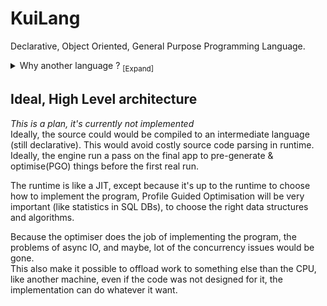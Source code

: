 # KuiLang

Declarative, Object Oriented, General Purpose Programming Language.

<details>
<summary>
    Why another language ? <sub>[Expand]</sub>
</summary>
    <p><ul>
Right now, most popular general purpose languages are procedural.  

They force the developer to choose the data structures implementations (DoublyLinkedList vs ArrayList).  
They also force you to choose the implementation of all the common operations you do.
For example, if you want to calculate a sum: 
```js
//pseudocode
number sum(numbers: number[]){
    var sum = 0;
    foreach(var number in numbers) {
        sum += number
    }
}

```

There, by accident, you specified that:  
- The numbers are in a contiguous espace of memory.  
- You must loop, in order on the numbers.  
- You must loop sequentially on the numbers.  

Will you run the same function on 40 thousands, millions, billions items ?  
In this example, we only compute a sum, but now, replace it with any business app. "This important logic was designed to run once and now is called thousands of times in a loop but we don't have the time to optimise it" is a too common scenario.  

What I want, is that the logic and implementation to be decoupled.  

And something we know well does that: SQL Databases.  
In SQL DBs, you write your schema structure, queries, and the DB engine implement it.  
You painlessly write highparalised code, doing async IO, that can run and adapt without any work, from your tiny laptop to your production clusters of machines with hundreds of cores available.  

Sadly, SQL has a lot of issues, [but a lot are due to the language itself](https://www.scattered-thoughts.net/writing/against-sql), not declarative programming.  

Finally, software thats require high performance begin to adopt more and more a database-like architecture.  

Games Engine adopt the ECS patterns: https://en.wikipedia.org/wiki/Entity_component_system  
Compilers start to be query based: https://rustc-dev-guide.rust-lang.org/query.html  
</ul></p>
</details>

## Ideal, High Level architecture
*This is a plan, it's currently not implemented*  
Ideally, the source could would be compiled to an intermediate language (still declarative).
This would avoid costly source code parsing in runtime.  
Ideally, the engine run a pass on the final app to pre-generate & optimise(PGO) things before the first real run.

The runtime is like a JIT, except because it's up to the runtime to choose how to implement the program, Profile Guided Optimisation will be very important (like statistics in SQL DBs), to choose the right data structures and algorithms.   

Because the optimiser does the job of implementing the program, the problems of async IO, and maybe, lot of the concurrency issues would be gone.  
This also make it possible to offload work to something else than the CPU, like another machine, even if the code was not designed for it, the implementation can do whatever it want.
